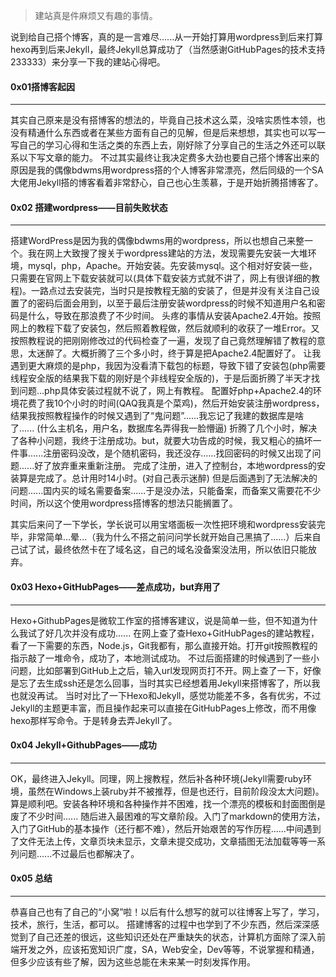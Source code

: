 
>建站真是件麻烦又有趣的事情。


说到给自己搭个博客，真的是一言难尽......从一开始打算用wordpress到后来打算hexo再到后来Jekyll，最终Jekyll总算成功了（当然感谢GitHubPages的技术支持233333）来分享一下我的建站心得吧。

#### 0x01搭博客起因
---
其实自己原来是没有搭博客的想法的，毕竟自己技术这么菜，没啥实质性本领，也没有精通什么东西或者在某些方面有自己的见解，但是后来想想，其实也可以写一写自己的学习心得和生活之类的东西上去，刚好除了分享自己的生活之外还可以联系以下写文章的能力。
不过其实最终让我决定费多大劲也要自己搭个博客出来的原因是我的偶像bdwms用wordpress搭的个人博客非常漂亮，然后同级的一个SA大佬用Jekyll搭的博客看着非常舒心，自己也心生羡慕，于是开始折腾搭博客了。

#### 0x02 搭建wordpress——目前失败状态
---
搭建WordPress是因为我的偶像bdwms用的wordpress，所以也想自己来整一个。我在网上大致搜了搜关于wordpress建站的方法，发现需要先安装一大堆环境，mysql，php，Apache。开始安装。先安装mysql。这个相对好安装一些，只需要在官网上下载安装就可以(具体下载安装方式就不讲了，网上有很详细的教程)。一路点过去安装完，当时只是按教程无脑的安装了，但是并没有关注自己设置了的密码后面会用到，以至于最后注册安装wordpress的时候不知道用户名和密码是什么，导致在那浪费了不少时间。
头疼的事情从安装Apache2.4开始。按照网上的教程下载了安装包，然后照着教程做，然后就顺利的收获了一堆Error。又按照教程说的把刚刚修改过的代码检查了一遍，发现了自己竟然理解错了教程的意思，太迷醉了。大概折腾了三个多小时，终于算是把Apache2.4配置好了。
让我遇到更大麻烦的是php，我因为没看清下载包的标题，导致下错了安装包(php需要线程安全版的结果我下载的刚好是个非线程安全版的)，于是后面折腾了半天才找到问题...php具体安装过程就不说了，网上有教程。
配置好php+Apache2.4的环境花费了我10个小时的时间(QAQ我真是个菜鸡)，然后开始安装注册wordpress，结果我按照教程操作的时候又遇到了“鬼问题”......我忘记了我建的数据库是啥了...... (什么主机名，用户名，数据库名弄得我一脸懵逼) 
折腾了几个小时，解决了各种小问题，我终于注册成功。but，就要大功告成的时候，我又粗心的搞坏一件事......注册密码没改，是个随机密码，我还没存......找回密码的时候又出现了问题......好了放弃重来重新注册。
完成了注册，进入了控制台，本地wordpress的安装算是完成了。总计用时14小时。(对自己表示迷醉)
但是后面遇到了无法解决的问题......国内买的域名需要备案......于是没办法，只能备案，而备案又需要花不少时间，所以这个使用wordpress搭博客的想法只能搁置了。

其实后来问了一下学长，学长说可以用宝塔面板一次性把环境和wordpress安装完毕，非常简单...晕...（我为什么不搭之前问问学长就开始自己黑搞了......）后来自己试了试，最终依然卡在了域名这，自己的域名没备案没法用，所以依旧只能放弃。

#### 0x03 Hexo+GitHubPages——差点成功，but弃用了
---
Hexo+GithubPages是微软工作室的搭博客建议，说是简单一些，但不知道为什么我试了好几次并没有成功......
在网上查了查Hexo+GitHubPages的建站教程，看了一下需要的东西，Node.js，Git我都有，那么直接开始。打开git按照教程的指示敲了一堆命令，成功了，本地测试成功。
不过后面搭建的时候遇到了一些小问题，比如部署到GitHub上之后，输入url发现网页打不开。网上查了一下，好像是忘了去生成ssh还是怎么回事，当时其实已经想着用Jekyll来搭博客了，所以我也就没再试。
当时对比了一下Hexo和Jekyll，感觉功能差不多，各有优劣，不过Jekyll的主题更丰富，而且操作起来可以直接在GitHubPages上修改，而不用像hexo那样写命令。于是转身去弄Jekyll了。
#### 0x04 Jekyll+GithubPages——成功
---
OK，最终进入Jekyll。同理，网上搜教程，然后补各种环境(Jekyll需要ruby环境，虽然在Windows上装ruby并不被推荐，但是也还行，目前阶段没太大问题)。算是顺利吧。安装各种环境和各种操作并不困难，找一个漂亮的模板和封面图倒是废了不少时间......
随后进入最困难的写文章阶段。入门了markdown的使用方法，入门了GitHub的基本操作（还行都不难），然后开始艰苦的写作历程......中间遇到了文件无法上传，文章页块未显示，文章未提交成功，文章插图无法加载等等一系列问题......不过最后也都解决了。

#### 0x05 总结
---
恭喜自己也有了自己的“小窝”啦！以后有什么想写的就可以往博客上写了，学习，技术，旅行，生活，都可以。
搭建博客的过程中也学到了不少东西，然后深深感觉到了自己还差的很远，这些知识还处在严重缺失的状态，计算机方面除了深入前端开发之外，应该拓宽知识广度，SA，Web安全，Dev等等，不说掌握和精通，但多少应该有些了解，因为这些总能在未来某一时刻发挥作用。
